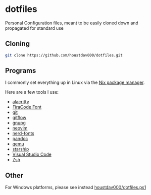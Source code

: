 # dotfiles

Personal Configuration files, meant to be easily cloned down and propagated for standard use

## Cloning

```bash
git clone https://github.com/houstdav000/dotfiles.git
```

## Programs

I commonly set everything up in Linux via the [Nix package manager](https://nixos.org).

Here are a few tools I use:

- [alacritty](https://github.com/alacritty/alacritty)
- [FiraCode Font](https://github.com/tonsky/FiraCode)
- [git](https://github.com/git/git)
- [gitflow](https://github.com/nvie/gitflow)
- [gnupg](https://gnupg.org/)
- [neovim](https://github.com/neovim/neovim)
- [nerd-fonts](https://github.com/ryanoasis/nerd-fonts)
- [pandoc](https://github.com/jgm/pandoc)
- [qemu](https://www.qemu.org)
- [starship](https://github.com/starship/starship)
- [Visual Studio Code](https://github.com/microsoft/vscode)
- [Zsh](https://www.zsh.org/)

## Other

For Windows platforms, please see instead [houstdav000/dotfiles.ps1](https://github.com/houstdav000/dotfiles.ps1)
